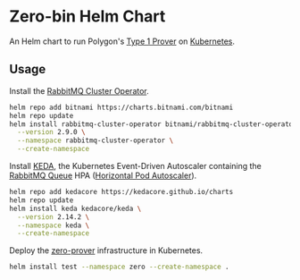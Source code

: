 # Zero-bin Helm Chart

An Helm chart to run Polygon's [Type 1 Prover](https://github.com/0xPolygonZero/zero-bin) on [Kubernetes](https://kubernetes.io/).

## Usage

Install the [RabbitMQ Cluster Operator](https://www.rabbitmq.com/kubernetes/operator/operator-overview).

```bash
helm repo add bitnami https://charts.bitnami.com/bitnami
helm repo update
helm install rabbitmq-cluster-operator bitnami/rabbitmq-cluster-operator \
  --version 2.9.0 \
  --namespace rabbitmq-cluster-operator \
  --create-namespace
```

Install [KEDA](https://keda.sh/), the Kubernetes Event-Driven Autoscaler containing the [RabbitMQ Queue](https://www.rabbitmq.com/kubernetes/operator/operator-overview) HPA ([Horizontal Pod Autoscaler](https://kubernetes.io/docs/tasks/run-application/horizontal-pod-autoscale/)).

```bash
helm repo add kedacore https://kedacore.github.io/charts
helm repo update
helm install keda kedacore/keda \
  --version 2.14.2 \
  --namespace keda \
  --create-namespace
```

Deploy the [zero-prover](https://github.com/0xPolygonZero/zero-bin) infrastructure in Kubernetes.

```bash
helm install test --namespace zero --create-namespace .
```
